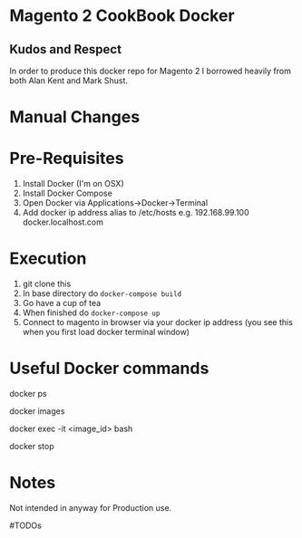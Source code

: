 # Magento 2 CookBook Docker
 
## Kudos and Respect

In order to produce this docker repo for Magento 2 I borrowed heavily from both Alan Kent and Mark Shust.

# Manual Changes


# Pre-Requisites

1. Install Docker (I'm on OSX)
2. Install Docker Compose
3. Open Docker via Applications->Docker->Terminal
4. Add docker ip address alias to /etc/hosts e.g. 192.168.99.100 docker.localhost.com

# Execution

1. git clone this
2. In base directory do `docker-compose build`
3. Go have a cup of tea
4. When finished do `docker-compose up`
5. Connect to magento in browser via your docker ip address (you see this when you first load docker terminal window) 


# Useful Docker commands

  docker ps

  docker images

  docker exec -it <image_id> bash

  docker stop


# Notes

Not intended in anyway for Production use.


#TODOs



